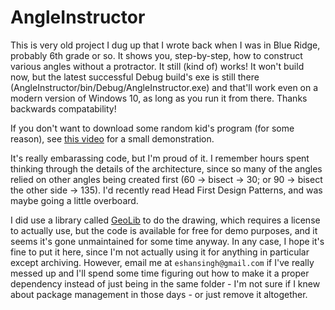 # AngleInstructor

This is very old project I dug up that I wrote back when I was in Blue Ridge,
probably 6th grade or so. It shows you, step-by-step, how to construct various
angles without a protractor. It still (kind of) works! It won't build now,
but the latest successful Debug build's exe is still there (AngleInstructor/bin/Debug/AngleInstructor.exe)
and that'll work even on a modern version of Windows 10, as long as you run it from there.
Thanks backwards compatability!

If you don't want to download some random kid's program (for some reason), see
[this video](https://youtu.be/DJ7U6NDJL9I) for a small demonstration.

It's really embarassing code, but I'm proud of it. I remember hours spent
thinking through the details of the architecture, since so many of the angles
relied on other angles being created first (60 -> bisect -> 30; or 90 -> bisect the other side -> 135).
I'd recently read Head First Design Patterns, and was maybe going a little overboard.

I did use a library called [GeoLib](http://www.geolib.co.uk/) to do the drawing,
which requires a license to actually use, but the code is available for free for demo purposes,
and it seems it's gone unmaintained for some time anyway. In any case, I hope it's fine
to put it here, since I'm not actually using it for anything in particular except archiving.
However, email me at `eshansingh@gmail.com` if I've really messed up and I'll spend some time
figuring out how to make it a proper dependency instead of just being in the same folder -
I'm not sure if I knew about package management in those days - or just remove it altogether.